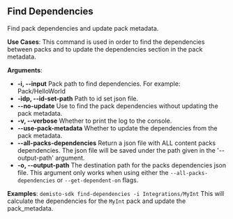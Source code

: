 ## Find Dependencies

Find pack dependencies and update pack metadata.

**Use Cases**:
This command is used in order to find the dependencies between packs and to update the dependencies section in the pack metadata.

**Arguments**:
* **-i, --input**
  Pack path to find dependencies. For example: Pack/HelloWorld
* **-idp, --id-set-path**
  Path to id set json file.
* **--no-update**
  Use to find the pack dependencies without updating the pack metadata.
* **-v, --verbose**
  Whether to print the log to the console.
* **--use-pack-metadata**
  Whether to update the dependencies from the pack metadata.
* **--all-packs-dependencies**
  Return a json file with ALL content packs dependencies. The json file will be saved under the path given in the '--output-path' argument.
* **-o, --output-path**
  The destination path for the packs dependencies json file. This argument only works  when using either the `--all-packs-dependencies` or `--get-dependent-on` flags.

**Examples**:
`demisto-sdk find-dependencies -i Integrations/MyInt`
This will calculate the dependencies for the `MyInt` pack and update the pack_metadata.
